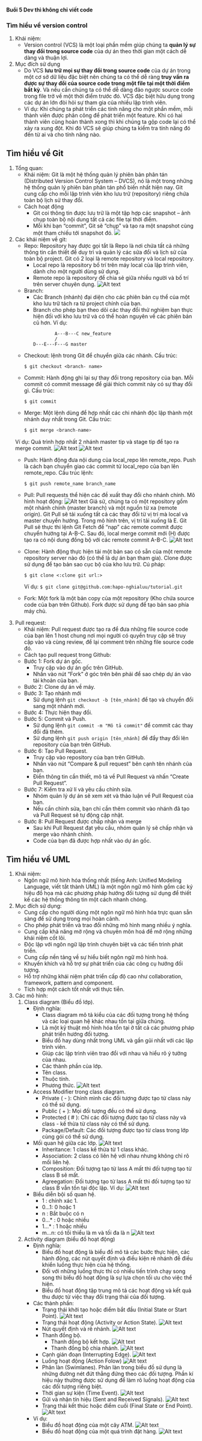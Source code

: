 #### Buổi 5 Dev thì không chỉ viết code
### Tìm hiểu về version control
1. Khái niệm:
   - Version control (VCS) là một loại phần mềm giúp chúng ta **quản lý sự thay đổi trong source code** của dự án theo thời gian một cách dễ dàng và thuận lợi.
2. Mục đích sử dụng
   - Do VCS **lưu trữ mọi sự thay đổi trong source code** của dự án trong một cơ sở dữ liệu đặc biệt nên chúng ta có thể dễ ràng **truy vấn ra được sự thay đổi của source code trong một file tại một thời điểm bất kỳ**. Và nếu cần chúng ta có thể dễ dàng đảo ngược source code trong file trở về một thời điểm trước đó. VCS đặc biệt hữu dụng trong các dự án lớn đòi hỏi sự tham gia của nhiều lập trình viên.
   - Ví dụ:
   Khi chúng ta phát triển các tính năng cho một phần mềm, mỗi thành viên được phân công để phát triển một feature. Khi có hai thành viên cũng hoàn thành xong thì khi chúng ta gộp code lại có thể xảy ra xung đột. Khi đó VCS sẽ giúp chúng ta kiểm tra tính năng đó đến từ ai và cho tính năng nào.
## Tìm hiểu về Git
1. Tổng quan:
   - Khái niệm: Git là một hệ thống quản lý phiên bản phân tán (Distributed Version Control System – DVCS), nó là một trong những hệ thống quản lý phiên bản phân tán phổ biến nhất hiện nay. Git cung cấp cho mỗi lập trình viên kho lưu trữ (repository) riêng chứa toàn bộ lịch sử thay đổi.
    - Cách hoạt động
      -  Git coi thông tin được lưu trữ là một tập hợp các snapshot – ảnh chụp toàn bộ nội dung tất cả các file tại thời điểm.
      -  Mỗi khi bạn “commit”, Git sẽ “chụp” và tạo ra một snapshot cùng một tham chiếu tới snapshot đó. 
    ![](https://images.viblo.asia/d0237fda-0b0e-44ba-b4ff-0026d366c826.png)
2. Các khái niệm về git:
    - Repo: Repository hay được gọi tắt là Repo là nơi chứa tất cả những thông tin cần thiết để duy trì và quản lý các sửa đổi và lịch sử của toàn bộ project. Git có 2 loại là remote repository và local repository.
      - Local repo là repository bố trí trên máy local của lập trình viên, dành cho một người dùng sử dụng.
      - Remote repo là repository để chia sẻ giữa nhiều người và bố trí trên server chuyên dụng.
     ![Alt text](https://blog.haposoft.com/content/images/2021/06/basic-remote-workflow.png)
    - Branch: 
      - Các Branch (nhánh) đại diện cho các phiên bản cụ thể của một kho lưu trữ tách ra từ project chính của bạn.
      - Branch cho phép bạn theo dõi các thay đổi thử nghiệm bạn thực hiện đối với kho lưu trữ và có thể hoàn nguyên về các phiên bản cũ hơn.
        Ví dụ:
        ```
                A---B---C new_feature
                /
        D---E---F---G master
        ```
   - Checkout: lệnh trong Git để chuyển giữa các nhánh.
     Cấu trúc:
      ```
      $ git checkout <branch- name>
      ```
   - Commit: Hành động ghi lại sự thay đổi trong repository của bạn. Mỗi commit có commit message để giải thích commit này có sự thay đổi gì.
     Cấu trúc: 
     ```
     $ git commit
     ```
    - Merge: Một lệnh dùng để hợp nhất các chi nhánh độc lập thành một nhánh duy nhất trong Git.
      Cấu trúc:
      ```java
      $ git merge <branch-name>
      ```
    Ví dụ: Quá trình hợp nhất 2 nhánh master tip và stage tip để tạo ra merge commit.
    ![Alt text](image-1.png)
    ![Alt text](image.png)
    - Push: Hành động đưa nội dung của local_repo lên remote_repo. Push là cách bạn chuyển giao các commit từ local_repo của bạn lên remote_repo. Cấu trúc lệnh: 
      ```
      $ git push remote_name branch_name
      ```    
    - Pull: Pull requests thể hiện các đề xuất thay đổi cho nhánh chính. 
    Mô hình hoạt động:
    ![Alt text](image-3.png)
    Giả sử, chúng ta có một repository gồm một nhánh chính (master branch) và một nguồn từ xa (remote origin). Git Pull sẽ tải xuống tất cả các thay đổi từ vị trí mà local và master chuyển hướng. Trong mô hình trên, vị trí tải xuống là E. Git Pull sẽ thực thi lệnh Git Fetch để “nạp” các remote commit được chuyển hướng tại A-B-C. Sau đó, local merge commit mới (H) được tạo ra có nội dung đồng bộ với các remote commit A-B-C.
    ![Alt text](image-4.png)

    - Clone: Hành động thực hiện tải một bản sao có sẵn của một remote repository server nào đó (có thể là dự án bạn tham gia). Clone được sử dụng để tạo bản sao cục bộ của kho lưu trữ.
   Cú pháp: 
      ```
      $ git clone <:clone git url:>
      ```
   
        Ví dụ: `$ git clone git@github.com:hapo-nghialuu/tutorial.git`
    - Fork: Một fork là một bản copy của một repository (Kho chứa source code của bạn trên Github). Fork được sử dụng để tạo bản sao phía máy chủ.
3. Pull request:
    - Khái niệm: Pull request được tạo ra để đưa những file source code của bạn lên 1 host chung nơi mọi người có quyền truy cập sẽ truy cập vào và cùng review, để lại comment trên những file source code đó. 
    - Cách tạo pull request trong Github:
    - Bước 1: Fork dự án gốc.
       - Truy cập vào dự án gốc trên GitHub.
       - Nhấn vào nút “Fork” ở góc trên bên phải để sao chép dự án vào tài khoản của bạn.
    - Bước 2: Clone dự án về máy.
    - Bước 3: Tạo nhánh mới
       - Sử dụng lệnh `git checkout -b [tên_nhánh]` để tạo và chuyển đổi sang một nhánh mới.
    - Bước 4: Thực hiện thay đổi.
    - Bước 5: Commit và Push.
       - Sử dụng lệnh `git commit -m "Mô tả commit"` để commit các thay đổi đã thêm.
       - Sử dụng lệnh `git push origin [tên_nhánh]` để đẩy thay đổi lên repository của bạn trên GitHub.
    - Bước 6: Tạo Pull Request.
       - Truy cập vào repository của bạn trên GitHub.
       - Nhấn vào nút “Compare & pull request” bên cạnh tên nhánh của bạn.
       - Điền thông tin cần thiết, mô tả về Pull Request và nhấn “Create Pull Request“.
    - Bước 7: Kiểm tra xử lí và yêu cầu chỉnh sửa.
       - Nhóm quản lý dự án sẽ xem xét và thảo luận về Pull Request của bạn.
       - Nếu cần chỉnh sửa, bạn chỉ cần thêm commit vào nhánh đã tạo và Pull Request sẽ tự động cập nhật.
    - Bước 8: Pull Request được chấp nhận và merge
       - Sau khi Pull Request đạt yêu cầu, nhóm quản lý sẽ chấp nhận và merge vào nhánh chính.
       - Code của bạn đã được hợp nhất vào dự án gốc.
## Tìm hiểu về UML
1. Khái niệm:
   - Ngôn ngữ mô hình hóa thống nhất (tiếng Anh: Unified Modeling Language, viết tắt thành UML) là một ngôn ngữ mô hình gồm các ký hiệu đồ họa mà các phương pháp hướng đối tượng sử dụng để thiết kế các hệ thống thông tin một cách nhanh chóng.
2. Mục đích sử dụng:
    - Cung cấp cho người dùng một ngôn ngữ mô hình hóa trực quan sẵn sàng để sử dụng trong mọi hoàn cảnh. 
    - Cho phép phát triển và trao đổi những mô hình mang nhiều ý nghĩa.
    - Cung cấp khả năng mở rộng và chuyên môn hoá để mở rộng những khái niệm cốt lõi.
    - Độc lập với ngôn ngữ lập trình chuyên biệt và các tiến trình phát triển.
    - Cung cấp nền tảng về sự hiểu biết ngôn ngữ mô hình hoá.
    - Khuyến khích và hỗ trợ sự phát triển của các công cụ hướng đối tượng.
    - Hỗ trợ những khái niệm phát triển cấp độ cao như collaboration, framework, pattern and component.
    - Tích hợp một cách tốt nhất với thực tiễn.
3. Các mô hình:
    1. Class diagram (Biểu đồ lớp).
        - Định nghĩa:
           - Class diagram mô tả kiểu của các đối tượng trong hệ thống và các loại quan hệ khác nhau tồn tại giữa chúng.
           - Là một kỹ thuật mô hình hóa tồn tại ở tất cả các phương pháp phát triển hướng đối tượng.
           - Biểu đồ hay dùng nhất trong UML và gần gũi nhất với các lập trình viên.
           - Giúp các lập trình viên trao đổi với nhau và hiểu rõ ý tưởng của nhau.
           - Các thành phần của lớp.
          - Tên class.
          - Thuộc tính.
          - Phương thức.
          ![Alt text](image-21.png)
        - Access Modifier trong class diagram.
          - Private ( - ): Chỉnh mình các đối tượng được tạo từ class này có thể sử dụng.
          - Public ( + ): Mọi đối tượng đều có thể sử dụng.
          - Protected ( # ): Chỉ các đối tượng được tạo từ class này và class - kế thừa từ class này có thể sử dụng.
          - Package/Default: Các đối tượng được tạo từ class trong lớp cùng gói có thể sử dụng.
        - Mối quan hệ giữa các lớp.
            ![Alt text](image-5.png)    
          - Inheritance: 1 class kế thừa từ 1 class khác.
          - Association: 2 class có liên hệ với nhau nhưng không chỉ rõ mối liên hệ.
          - Composition: Đối tượng tạo từ lass A mất thì đối tượng tạo từ class B sẽ mất.
          - Agreegation: Đối tượng tạo từ lass A mất thì đối tượng tạo từ class B vẫn tồn tại độc lập.
            Ví dụ:
            ![Alt text](image-6.png)
        - Biểu diễn bội số quan hệ.
          - 1 : chính xác 1.
          - 0...1: 0 hoặc 1 
          - n : Bắt buộc có n
          - 0...* : 0 hoặc nhiều
          - 1...* : 1 hoặc nhiều
          - m...n: có tối thiểu là m và tối đa là n 
            ![Alt text](image-7.png)
   1. Activity diagram (biểu đồ hoạt động)
        - Định nghĩa: 
          - Biểu đồ hoạt động là biểu đồ mô tả các bước thực hiện, các hành động, các nút quyết định và điều kiện rẽ nhánh để điều khiển luồng thực hiện của hệ thống.
          - Đối với những luồng thực thi có nhiều tiến trình chạy song song thì biểu đồ hoạt động là sự lựa chọn tối ưu cho việc thể hiện. 
          - Biểu đồ hoạt động tập trung mô tả các hoạt động và kết quả thu được từ việc thay đổi trạng thái của đối tượng.
        - Các thành phần:
          - Trạng thái khởi tạo hoặc điểm bắt đầu (Initial State or Start Point).
          ![Alt text](image-8.png)
          - Trạng thái hoạt động (Activity or Action State).
          ![Alt text](image-9.png)
          - Nút quyết định và rẽ nhánh.
          ![Alt text](image-11.png)
          - Thanh đồng bộ.
            - Thanh đồng bộ kết hợp.
            ![Alt text](image-12.png)
            - Thanh đồng bộ chia nhánh.
            ![Alt text](image-13.png)
          - Cạnh gián đoạn (Interrupting Edge).
          ![Alt text](image-14.png)
          - Luồng hoạt động (Action Folow)
          ![Alt text](image-15.png)
          - Phân làn (Swimlanes).
          Phân làn trong biểu đồ sử dụng là những đường nét đứt thẳng đứng theo các đối tượng. Phần kí hiệu này thường được sử dụng để làm rõ luồng hoạt động của các đối tượng riêng biệt.
          - Thời gian sự kiện (Time Event).
          ![Alt text](image-16.png)
          - Gửi và nhận tín hiệu (Sent and Received Signals).
          ![Alt text](image-17.png)
          - Trạng thái kết thúc hoặc điểm cuối (Final State or End Point).
          ![Alt text](image-18.png)
        - Ví dụ:
          - Biểu đồ hoạt động của một cây ATM.
          ![Alt text](image-19.png) 
          - Biểu đồ hoạt động của một quá trình đặt hàng.
          ![Alt text](image-20.png)
